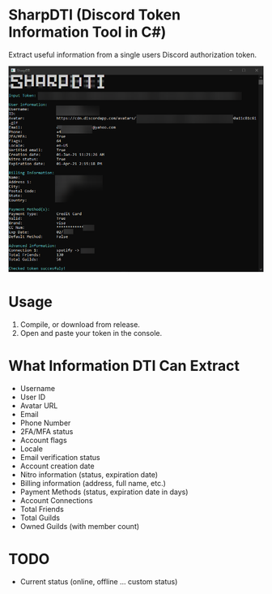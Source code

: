 # SharpDTI (Discord Token Information Tool in C#)
Extract useful information from a single users Discord authorization token.

![alt](https://github.com/ImDavyd/SharpDTI/blob/main/preview.png)

# Usage
1. Compile, or download from release.
2. Open and paste your token in the console.

# What Information DTI Can Extract
- Username
- User ID
- Avatar URL
- Email
- Phone Number
- 2FA/MFA status
- Account flags
- Locale
- Email verification status
- Account creation date
- Nitro information (status, expiration date)
- Billing information (address, full name, etc.)
- Payment Methods (status, expiration date in days)
- Account Connections
- Total Friends
- Total Guilds
- Owned Guilds (with member count)

# TODO
- Current status (online, offline ... custom status)